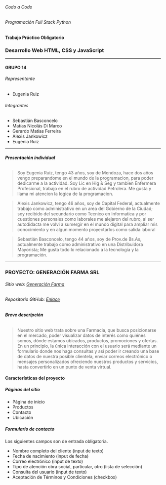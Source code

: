 ###### Codo a Codo
###### Programación Full Stack Python
#### Trabajo Práctico Obligatorio
### **Desarrollo Web HTML, CSS y JavaScript**

---

#### GRUPO 14

###### Representante
* Eugenia Ruiz

###### Integrantes
* Sebastián Basconcelo
* Matías Nicolás Di Marco
* Gerardo Matías Ferreira
* Alexis Jankowicz
* Eugenia Ruiz

---

###### __Presentación individual__

> Soy Eugenia Ruiz, tengo 43 años, soy de Mendoza, hace dos años vengo preparandome en el mundo de la programacion, para poder dedicarme a la actividad. Soy Lic en Hig & Seg y tambien Enfermera Profesional, trabajo en el rubro de actividad Petrolera. Me gusta y llama mi atencion la logica de la programacion.


> Alexis Jankowicz, tengo 46 años, soy de Capital Federal, actualmente trabajo como administrativo en un area del Gobierno de la Ciudad; soy recibido del secundario como Tecnico en Informatica y por cuestiones personales como laborales me alejaron del rubro, al ser autodidacta me volvi a sumergir en el mundo digital para ampliar mis conocimiento y en algun momento proyectarlos como salida laboral

> Sebastián Basconcelo, tengo 44 años, soy de Prov.de Bs.As, actualmente trabajo como administrativo en una Distribuidora Mayorista; Me gusta todo lo relacionado a la tecnología y la programación.

---

### __PROYECTO: GENERACIÓN FARMA SRL__

###### Sitio web: [Generación Farma](https://warm-begonia-47e1a1.netlify.app/)
###### Repositorio GitHub: [Enlace](https://github.com/meruiz0203/grupo14codoacodo)

###### __Breve descripción__
> Nuestro sitio web trata sobre una Farmacia, que busca posicionarse en el mercado, poder visualizar datos de interés como quiénes somos, dónde estamos ubicados, productos, promociones y ofertas. En un principio, la única interacción con el usuario será mediante un formulario donde nos haga consultas y así poder ir creando una base de datos de nuestra posible clientela, enviar correos electrónico o mensajes personalizados ofreciendo nuestros productos y servicios, hasta convertirlo en un punto de venta virtual.

#### __Características del proyecto__

##### Páginas del sitio
- Página de inicio
- Productos
- Contacto
- Ubicación

##### Formulario de contacto
Los siguientes campos son de entrada obligatoria.
- Nombre completo del cliente (input de texto)
- Fecha de nacimiento (input de fecha)
- Correo electrónico (input de texto)
- Tipo de atención obra social, particular, otro (lista de selección)
- Consulta del usuario (input de texto)
- Aceptación de Términos y Condiciones (checkbox)
